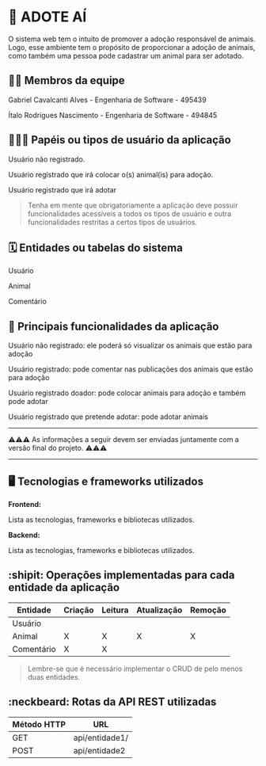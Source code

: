 # :checkered_flag: ADOTE AÍ

O sistema web tem o intuito de promover a adoção responsável de animais. Logo, esse ambiente tem o propósito de proporcionar a adoção de animais, como também uma pessoa pode cadastrar um animal para ser adotado.

## :technologist: Membros da equipe

Gabriel Cavalcanti Alves - Engenharia de Software - 495439

Ítalo Rodrigues Nascimento - Engenharia de Software - 494845

## :people_holding_hands: Papéis ou tipos de usuário da aplicação

Usuário não registrado.

Usuário registrado que irá colocar o(s) animal(is) para adoção.

Usuário registrado que irá adotar 


> Tenha em mente que obrigatoriamente a aplicação deve possuir funcionalidades acessíveis a todos os tipos de usuário e outra funcionalidades restritas a certos tipos de usuários.

## :spiral_calendar: Entidades ou tabelas do sistema

Usuário

Animal

Comentário

## :triangular_flag_on_post:	 Principais funcionalidades da aplicação

Usuário não registrado: ele poderá só visualizar os animais que estão para adoção

Usuário registrado:  pode comentar nas publicações dos animais que estão para adoção

Usuário registrado doador: pode colocar animais para adoção e também pode adotar

Usuário registrado que pretende adotar: pode adotar animais


----

:warning::warning::warning: As informações a seguir devem ser enviadas juntamente com a versão final do projeto. :warning::warning::warning:


----

## :desktop_computer: Tecnologias e frameworks utilizados

**Frontend:**

Lista as tecnologias, frameworks e bibliotecas utilizados.

**Backend:**

Lista as tecnologias, frameworks e bibliotecas utilizados.


## :shipit: Operações implementadas para cada entidade da aplicação


| Entidade| Criação | Leitura | Atualização | Remoção |
| --- | --- | --- | --- | --- |
| Usuário |  |    |  |  |
| Animal  | X |  X  |  X | X |
| Comentário  | X |  X  |  |  |

> Lembre-se que é necessário implementar o CRUD de pelo menos duas entidades.

## :neckbeard: Rotas da API REST utilizadas

| Método HTTP | URL |
| --- | --- |
| GET | api/entidade1/|
| POST | api/entidade2 |
